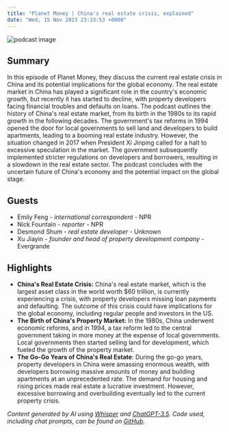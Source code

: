 ```yaml
---
title: "Planet Money | China's real estate crisis, explained"
date: "Wed, 15 Nov 2023 23:33:53 +0000"
---
```


![podcast image](https://media.npr.org/assets/img/2022/10/24/pm_new_tile_2022_sq-b4af5aab11c84cfae38eafa1db74a6da943d4e7f.jpg?s=1400&c=66&f=jpg)

## Summary

In this episode of Planet Money, they discuss the current real estate crisis in China and its potential implications for the global economy. The real estate market in China has played a significant role in the country's economic growth, but recently it has started to decline, with property developers facing financial troubles and defaults on loans. The podcast outlines the history of China's real estate market, from its birth in the 1980s to its rapid growth in the following decades. The government's tax reforms in 1994 opened the door for local governments to sell land and developers to build apartments, leading to a booming real estate industry. However, the situation changed in 2017 when President Xi Jinping called for a halt to excessive speculation in the market. The government subsequently implemented stricter regulations on developers and borrowers, resulting in a slowdown in the real estate sector. The podcast concludes with the uncertain future of China's economy and the potential impact on the global stage.

## Guests

- Emily Feng - _international correspondent_ - NPR
- Nick Fountain - _reporter_ - NPR
- Desmond Shum - _real estate developer_ - Unknown
- Xu Jiayin - _founder and head of property development company_ - Evergrande

## Highlights

- **China's Real Estate Crisis:** China's real estate market, which is the largest asset class in the world worth $60 trillion, is currently experiencing a crisis, with property developers missing loan payments and defaulting. The outcome of this crisis could have implications for the global economy, including regular people and investors in the US.
- **The Birth of China's Property Market:** In the 1980s, China underwent economic reforms, and in 1994, a tax reform led to the central government taking in more money at the expense of local governments. Local governments then started selling land for development, which fueled the growth of the property market.
- **The Go-Go Years of China's Real Estate**: During the go-go years, property developers in China were amassing enormous wealth, with developers borrowing massive amounts of money and building apartments at an unprecedented rate. The demand for housing and rising prices made real estate a lucrative investment. However, excessive borrowing and overbuilding eventually led to the current property crisis.


_Content generated by AI using [Whisper](https://openai.com/research/whisper) and [ChatGPT-3.5](https://openai.com/blog/chatgpt). Code used, including chat prompts, can be found on [GitHub](https://github.com/dustinbrownman/podcast-parser/blob/main/app/functions.py)._
